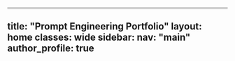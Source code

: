 
---
title: "Prompt Engineering Portfolio"
layout: home
classes: wide
sidebar:
  nav: "main"
  author_profile: true
---

